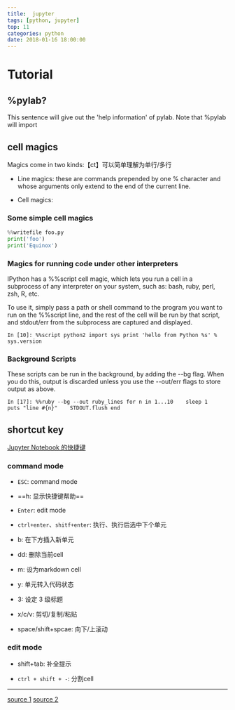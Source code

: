 ```yaml
---
title:  jupyter
tags: [python, jupyter]   
top: 11
categories: python  
date: 2018-01-16 18:00:00
---
```




# Tutorial

## %pylab?
This sentence will give out the 'help information' of pylab.
Note that %pylab will import 

## cell magics
Magics come in two kinds:【ct】可以简单理解为单行/多行
<!-- more -->

+ Line magics: these are commands prepended by one % character and whose arguments only extend to the end of the current line.

+ Cell magics:





### Some simple cell magics

   ```python
%%writefile foo.py
print('foo')
print('Equinox')
```

### Magics for running code under other interpreters

IPython has a %%script cell magic, which lets you run a cell in a subprocess of any interpreter on your system, such as: bash, ruby, perl, zsh, R, etc.

To use it, simply pass a path or shell command to the program you want to run on the %%script line, and the rest of the cell will be run by that script, and stdout/err from the subprocess are captured and displayed.

```
In [10]: %%script python2 import sys print 'hello from Python %s' % sys.version

```

### Background Scripts
These scripts can be run in the background, by adding the --bg flag.
When you do this, output is discarded unless you use the --out/err flags to store output as above.

```
In [17]: %%ruby --bg --out ruby_lines for n in 1...10    sleep 1    puts "line #{n}"    STDOUT.flush end

```

## shortcut key
[Jupyter Notebook 的快捷键](http://www.jianshu.com/p/72493e81a708)
### command mode

+ `ESC`: command mode

+ ==h: 显示快捷键帮助==

+ `Enter`: edit mode

+ `ctrl+enter`、`shitf+enter`: 执行、执行后选中下个单元

+ b: 在下方插入新单元

+ dd: 删除当前cell

+ m: 设为markdown cell

+ y: 单元转入代码状态

+ 3:     设定 3 级标题
+ x/c/v: 剪切/复制/粘贴

+ space/shift+spcae: 向下/上滚动

### edit mode

+ shift+tab:  补全提示

+ `ctrl + shift + -`: 分割cell










---

[source 1](http://nbviewer.jupyter.org/github/ipython/ipython/blob/4.0.x/examples/IPython%20Kernel/Cell%20Magics.ipynb)
[source 2](http://ipython.org/ipython-doc/3/notebook/notebook.html#importing-py-files)




